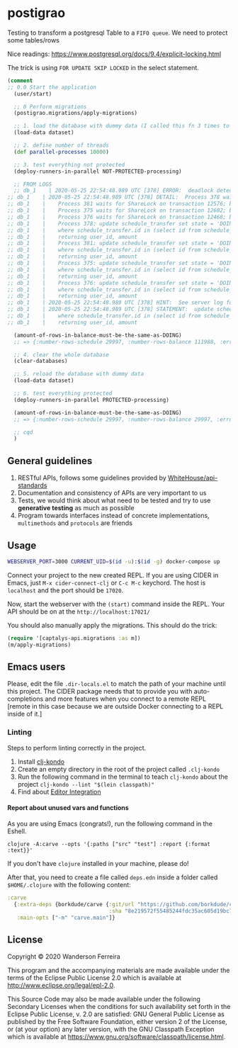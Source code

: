 # postigrao

Testing to transform a postgresql Table to a `FIFO queue`. We need to protect some tables/rows

Nice readings: https://www.postgresql.org/docs/9.4/explicit-locking.html

The trick is using `FOR UPDATE SKIP LOCKED` in the select statement.

```clj
(comment
;; 0.0 Start the application
  (user/start)

  ;; 0 Perform migrations
  (postigrao.migrations/apply-migrations)

  ;; 1. load the database with dummy data (I called this fn 3 times to generate enough data)
  (load-data dataset)

  ;; 2. define number of threads
  (def parallel-processes 10000)

  ;; 3. test everything not protected
  (deploy-runners-in-parallel NOT-PROTECTED-processing)

  ;; FROM LOGS
  ;; db_1    | 2020-05-25 22:54:48.989 UTC [378] ERROR:  deadlock detected
;; db_1    | 2020-05-25 22:54:48.989 UTC [378] DETAIL:  Process 378 waits for ExclusiveLock on tuple (1465,115) of relation 24621 of database 16386; blocked by process 381.
;; db_1    | 	Process 381 waits for ShareLock on transaction 12576; blocked by process 375.
;; db_1    | 	Process 375 waits for ShareLock on transaction 12602; blocked by process 376.
;; db_1    | 	Process 376 waits for ShareLock on transaction 12468; blocked by process 378.
;; db_1    | 	Process 378: update schedule_transfer set state = 'DOING'
;; db_1    | 	where schedule_transfer.id in (select id from schedule_transfer limit 1000)
;; db_1    | 	returning user_id, amount
;; db_1    | 	Process 381: update schedule_transfer set state = 'DOING'
;; db_1    | 	where schedule_transfer.id in (select id from schedule_transfer limit 1000)
;; db_1    | 	returning user_id, amount
;; db_1    | 	Process 375: update schedule_transfer set state = 'DOING'
;; db_1    | 	where schedule_transfer.id in (select id from schedule_transfer limit 1000)
;; db_1    | 	returning user_id, amount
;; db_1    | 	Process 376: update schedule_transfer set state = 'DOING'
;; db_1    | 	where schedule_transfer.id in (select id from schedule_transfer limit 1000)
;; db_1    | 	returning user_id, amount
;; db_1    | 2020-05-25 22:54:48.989 UTC [378] HINT:  See server log for query details.
;; db_1    | 2020-05-25 22:54:48.989 UTC [378] STATEMENT:  update schedule_transfer set state = 'DOING'
;; db_1    | 	where schedule_transfer.id in (select id from schedule_transfer limit 1000)
;; db_1    | 	returning user_id, amount

  (amount-of-rows-in-balance-must-be-the-same-as-DOING)
  ;; => {:number-rows-schedule 29997, :number-rows-balance 111988, :error? true}

  ;; 4. clear the whole database
  (clear-databases)

  ;; 5. reload the database with dummy data
  (load-data dataset)

  ;; 6. test everything protected
  (deploy-runners-in-parallel PROTECTED-processing)

  (amount-of-rows-in-balance-must-be-the-same-as-DOING)
  ;; => {:number-rows-schedule 29997, :number-rows-balance 29997, :error? false}

  ;; cqd
  )
```


## General guidelines

1. RESTful APIs, follows some guidelines provided by [WhiteHouse/api-standards](https://github.com/WhiteHouse/api-standards)
2. Documentation and consistency of APIs are very important to us
3. Tests, we would think about what need to be tested and try to use **generative testing** as much as possible
4. Program towards interfaces instead of concrete implementations, `multimethods` and `protocols` are friends

## Usage

```bash
WEBSERVER_PORT=3000 CURRENT_UID=$(id -u):$(id -g) docker-compose up
```

Connect your project to the new created REPL. If you are
using CIDER in Emacs, just `M-x cider-connect-clj` or `C-c
M-c` keychord. The host is `localhost` and the port should
be `17020`.

Now, start the webserver with the `(start)` command inside the REPL.
Your API should be on at the `http://localhost:17021/`

You should also manually apply the migrations. This should do the trick:

```clj
(require '[captalys-api.migrations :as m])
(m/apply-migrations)
```

## Emacs users

Please, edit the file `.dir-locals.el` to match the path of
your machine until this project. The CIDER package needs
that to provide you with auto-completions and more features
when you connect to a remote REPL [remote in this case
because we are outside Docker connecting to a REPL inside of
it.]


### Linting

Steps to perform linting correctly in the project.

1. Install [clj-kondo](https://github.com/borkdude/clj-kondo)
2. Create an empty directory in the root of the project called `.clj-kondo`
3. Run the following command in the terminal to teach `clj-kondo` about the project `clj-kondo --lint "$(lein classpath)"`
4. Find about [Editor Integration](https://github.com/borkdude/clj-kondo/blob/master/doc/editor-integration.md)


#### Report about unused vars and functions

As you are using Emacs (congrats!), run the following command in the Eshell.

`clojure -A:carve --opts '{:paths ["src" "test"] :report {:format :text}}'`

If you don't have `clojure` installed in your machine, please do!

After that, you need to create a file called `deps.edn`
inside a folder called `$HOME/.clojure` with the following content:

```clojure
:carve
  {:extra-deps {borkdude/carve {:git/url "https://github.com/borkdude/carve"
                                :sha "8e219572f55485244fdc35ac605d19bc74e9be0e"}}
   :main-opts ["-m" "carve.main"]}
```

## License

Copyright © 2020 Wanderson Ferreira

This program and the accompanying materials are made available under the
terms of the Eclipse Public License 2.0 which is available at
http://www.eclipse.org/legal/epl-2.0.

This Source Code may also be made available under the following Secondary
Licenses when the conditions for such availability set forth in the Eclipse
Public License, v. 2.0 are satisfied: GNU General Public License as published by
the Free Software Foundation, either version 2 of the License, or (at your
option) any later version, with the GNU Classpath Exception which is available
at https://www.gnu.org/software/classpath/license.html.
